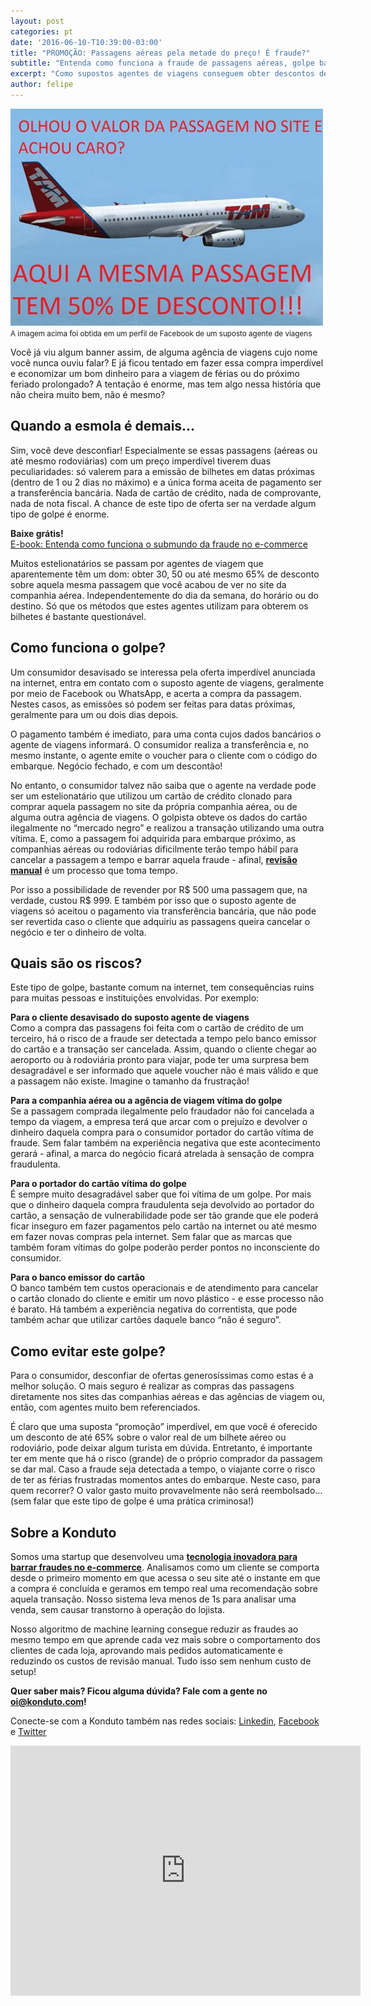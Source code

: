```yaml
---
layout: post
categories: pt
date: '2016-06-10-T10:39:00-03:00'
title: "PROMOÇÃO: Passagens aéreas pela metade do preço! É fraude?"
subtitle: "Entenda como funciona a fraude de passagens aéreas, golpe bastante comum no e-commerce atualmente"
excerpt: "Como supostos agentes de viagens conseguem obter descontos de até 65% sobre o valor de uma passagem?"
author: felipe
---
```


![banner-aereo](/images/160613-banner-aereo.png)
<small>A imagem acima foi obtida em um perfil de Facebook de um suposto agente de viagens</small>

Você já viu algum banner assim, de alguma agência de viagens cujo nome você nunca ouviu falar? E já ficou tentado em fazer essa compra imperdível e economizar um bom dinheiro para a viagem de férias ou do próximo feriado prolongado?  A tentação é enorme, mas tem algo nessa história que não cheira muito bem, não é mesmo? 

## Quando a esmola é demais… 

Sim, você deve desconfiar! Especialmente se essas passagens (aéreas ou até mesmo rodoviárias) com um preço imperdível tiverem duas peculiaridades: só valerem para a emissão de bilhetes em datas próximas (dentro de 1 ou 2 dias no máximo) e a única forma aceita de pagamento ser a transferência bancária. Nada de cartão de crédito, nada de comprovante, nada de nota fiscal. A chance de este tipo de oferta ser na verdade algum tipo de golpe é enorme. 

**Baixe grátis!**   
[E-book: Entenda como funciona o submundo da fraude no e-commerce](http://ebooks.konduto.com/submundo-da-fraude?utm_source=konduto&utm_medium=blog&utm_campaign=conteudo-fraude-aereo)

Muitos estelionatários se passam por agentes de viagem que aparentemente têm um dom: obter 30, 50 ou até mesmo 65% de desconto sobre aquela mesma passagem que você acabou de ver no site da companhia aérea. Independentemente do dia da semana, do horário ou do destino. Só que os métodos que estes agentes utilizam para obterem os bilhetes é bastante questionável.

## Como funciona o golpe? 

Um consumidor desavisado se interessa pela oferta imperdível anunciada na internet, entra em contato com o suposto agente de viagens, geralmente por meio de Facebook ou WhatsApp, e acerta a compra da passagem. Nestes casos, as emissões só podem ser feitas para datas próximas, geralmente para um ou dois dias depois. 

O pagamento também é imediato, para uma conta cujos dados bancários o agente de viagens informará. O consumidor realiza a transferência e, no mesmo instante, o agente emite o voucher para o cliente com o código do embarque. Negócio fechado, e com um descontão! 

No entanto, o consumidor talvez não saiba que o agente na verdade pode ser um estelionatário que utilizou um cartão de crédito clonado para comprar aquela passagem no site da própria companhia aérea, ou de alguma outra agência de viagens. O golpista obteve os dados do cartão ilegalmente no “mercado negro” e realizou a transação utilizando uma outra vítima. E, como a passagem foi adquirida para embarque próximo, as companhias aéreas ou rodoviárias dificilmente terão tempo hábil para cancelar a passagem a tempo e barrar aquela fraude - afinal, **[revisão manual](xxxxx)** é um processo que toma tempo. 

Por isso a possibilidade de revender por R$ 500 uma passagem que, na verdade, custou R$ 999. E também por isso que o suposto agente de viagens só aceitou o pagamento via transferência bancária, que não pode ser revertida caso o cliente que adquiriu as passagens queira cancelar o negócio e ter o dinheiro de volta. 

## Quais são os riscos?

Este tipo de golpe, bastante comum na internet, tem consequências ruins para muitas pessoas e instituições envolvidas. Por exemplo: 

**Para o cliente desavisado do suposto agente de viagens**  
Como a compra das passagens foi feita com o cartão de crédito de um terceiro, há o risco de a fraude ser detectada a tempo pelo banco emissor do cartão e a transação ser cancelada. Assim, quando o cliente chegar ao aeroporto ou à rodoviária pronto para viajar, pode ter uma surpresa bem desagradável e ser informado que aquele voucher não é mais válido e que a passagem não existe. Imagine o tamanho da frustração!

**Para a companhia aérea ou a agência de viagem vítima do golpe**  
Se a passagem comprada ilegalmente pelo fraudador não foi cancelada a tempo da viagem, a empresa terá que arcar com o prejuízo e devolver o dinheiro daquela compra para o consumidor portador do cartão vítima de fraude. Sem falar também na experiência negativa que este acontecimento gerará - afinal, a marca do negócio ficará atrelada à sensação de compra fraudulenta. 

**Para o portador do cartão vítima do golpe**  
É sempre muito desagradável saber que foi vítima de um golpe. Por mais que o dinheiro daquela compra fraudulenta seja devolvido ao portador do cartão, a sensação de vulnerabilidade pode ser tão grande que ele poderá ficar inseguro em fazer pagamentos pelo cartão na internet ou até mesmo em fazer novas compras pela internet. Sem falar que as marcas que também foram vítimas do golpe poderão perder pontos no inconsciente do consumidor. 

**Para o banco emissor do cartão**  
O banco também tem custos operacionais e de atendimento para cancelar o cartão clonado do cliente e emitir um novo plástico - e esse processo não é barato. Há também a experiência negativa do correntista, que pode também achar que utilizar cartões daquele banco “não é seguro”. 

## Como evitar este golpe?

Para o consumidor, desconfiar de ofertas generosíssimas como estas é a melhor solução. O mais seguro é realizar as compras das passagens diretamente nos sites das companhias aéreas e das agências de viagem ou, então, com agentes muito bem referenciados. 

É claro que uma suposta “promoção” imperdível, em que você é oferecido um desconto de até 65% sobre o valor real de um bilhete aéreo ou rodoviário, pode deixar algum turista em dúvida. Entretanto, é importante ter em mente que há o risco (grande) de o próprio comprador da passagem se dar mal. Caso a fraude seja detectada a tempo, o viajante corre o risco de ter as férias frustradas momentos antes do embarque. Neste caso, para quem recorrer? O valor gasto muito provavelmente não será reembolsado… (sem falar que este tipo de golpe é uma prática criminosa!)

## Sobre a Konduto

Somos uma startup que desenvolveu uma **[tecnologia inovadora para barrar fraudes no e-commerce](http://konduto.com/?utm_source=konduto&utm_medium=blog&utm_campaign=conteudo)**. Analisamos como um cliente se comporta desde o primeiro momento em que acessa o seu site até o instante em que a compra é concluída e geramos em tempo real uma recomendação sobre aquela transação. Nosso sistema leva menos de 1s para analisar uma venda, sem causar transtorno à operação do lojista.

Nosso algoritmo de machine learning consegue reduzir as fraudes ao mesmo tempo em que aprende cada vez mais sobre o comportamento dos clientes de cada loja, aprovando mais pedidos automaticamente e reduzindo os custos de revisão manual. Tudo isso sem nenhum custo de setup!

**Quer saber mais? Ficou alguma dúvida? Fale com a gente no [oi@konduto.com](mailto:oi@konduto.com)!**	 

Conecte-se com a Konduto também nas redes sociais: [Linkedin](https://www.linkedin.com/company/konduto), [Facebook](https://www.facebook.com/konduto) e [Twitter](https://twitter.com/KondutoBR)  

<iframe src="https://www.facebook.com/plugins/video.php?href=https%3A%2F%2Fwww.facebook.com%2Fkonduto%2Fvideos%2F613187352119217%2F&show_text=1&width=560" width="560" height="400" style="border:none;overflow:hidden" scrolling="no" frameborder="0" allowTransparency="true"></iframe>